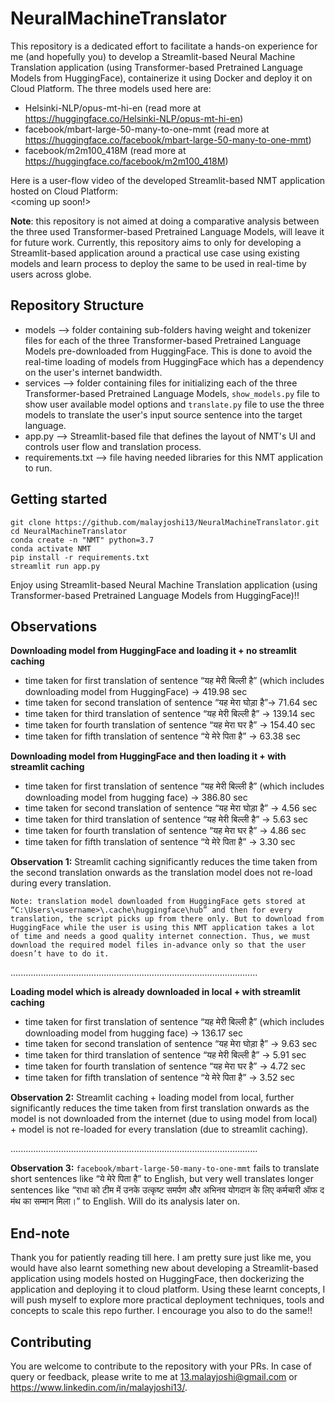 # NeuralMachineTranslator

This repository is a dedicated effort to facilitate a hands-on experience for me (and hopefully you) to develop a Streamlit-based Neural Machine Translation application (using Transformer-based Pretrained Language Models from HuggingFace), containerize it using Docker and deploy it on Cloud Platform. The three models used here are: 
- Helsinki-NLP/opus-mt-hi-en (read more at https://huggingface.co/Helsinki-NLP/opus-mt-hi-en)
- facebook/mbart-large-50-many-to-one-mmt (read more at https://huggingface.co/facebook/mbart-large-50-many-to-one-mmt)
- facebook/m2m100_418M (read more at https://huggingface.co/facebook/m2m100_418M)

Here is a user-flow video of the developed Streamlit-based NMT application hosted on Cloud Platform:<br>
<coming up soon!>
<br>

**Note**: this repository is not aimed at doing a comparative analysis between the three used Transformer-based Pretrained Language Models, will leave it for future work. Currently, this repository aims to only for developing a Streamlit-based application around a practical use case using existing models and learn process to deploy the same to be used in real-time by users across globe.

## Repository Structure

- models --> folder containing sub-folders having weight and tokenizer files for each of the three Transformer-based Pretrained Language Models pre-downloaded from HuggingFace. This is done to avoid the real-time loading of models from HuggingFace which has a dependency on the user's internet bandwidth.
- services --> folder containing files for initializing each of the three Transformer-based Pretrained Language Models, `show_models.py` file to show user available model options and `translate.py` file to use the three models to translate the user's input source sentence into the target language.
- app.py --> Streamlit-based file that defines the layout of NMT's UI and controls user flow and translation process.
- requirements.txt --> file having needed libraries for this NMT application to run.

## Getting started

```
git clone https://github.com/malayjoshi13/NeuralMachineTranslator.git
cd NeuralMachineTranslator
conda create -n "NMT" python=3.7
conda activate NMT
pip install -r requirements.txt
streamlit run app.py
```

Enjoy using Streamlit-based Neural Machine Translation application (using Transformer-based Pretrained Language Models from HuggingFace)!!

## Observations 

**Downloading model from HuggingFace and loading it + no streamlit caching**
- time taken for first translation of sentence “यह मेरी बिल्ली है” (which includes downloading model from HuggingFace) → 419.98 sec
- time taken for second translation of sentence “यह मेरा घोड़ा है”→ 71.64 sec
- time taken for third translation of sentence “यह मेरी बिल्ली है” → 139.14 sec
- time taken for fourth translation of sentence “यह मेरा घर है” → 154.40 sec
- time taken for fifth translation of sentence “ये मेरे पिता है” → 63.38 sec

**Downloading model from HuggingFace and then loading it + with streamlit caching**
- time taken for first translation of sentence “यह मेरी बिल्ली है” (which includes downloading model from hugging face) → 386.80 sec
- time taken for second translation of sentence “यह मेरा घोड़ा है” → 4.56 sec
- time taken for third translation of sentence “यह मेरी बिल्ली है” → 5.63 sec
- time taken for fourth translation of sentence “यह मेरा घर है” → 4.86 sec
- time taken for fifth translation of sentence “ये मेरे पिता है” → 3.30 sec

**Observation 1:** Streamlit caching significantly reduces the time taken from the second translation onwards as the translation model does not re-load during every translation. 

```Note: translation model downloaded from HuggingFace gets stored at “C:\Users\<username>\.cache\huggingface\hub” and then for every translation, the script picks up from there only. But to download from HuggingFace while the user is using this NMT application takes a lot of time and needs a good quality internet connection. Thus, we must download the required model files in-advance only so that the user doesn’t have to do it.```

..................................................................................................

**Loading model which is already downloaded in local + with streamlit caching**
- time taken for first translation of sentence “यह मेरी बिल्ली है” (which includes downloading model from hugging face) → 136.17 sec
- time taken for second translation of sentence “यह मेरा घोड़ा है” → 9.63 sec
- time taken for third translation of sentence “यह मेरी बिल्ली है” → 5.91 sec
- time taken for fourth translation of sentence “यह मेरा घर है” → 4.72 sec
- time taken for fifth translation of sentence “ये मेरे पिता है” → 3.52 sec

**Observation 2:** Streamlit caching + loading model from local, further significantly reduces the time taken from first translation onwards as the model is not downloaded from the internet (due to using model from local) + model is not re-loaded for every translation (due to streamlit caching).

..................................................................................................

**Observation 3:** ```facebook/mbart-large-50-many-to-one-mmt``` fails to translate short sentences like “ये मेरे पिता है” to English, but very well translates longer sentences like “राधा को टीम में उनके उत्कृष्ट समर्पण और अभिनव योगदान के लिए कर्मचारी ऑफ द मंथ का सम्मान मिला।” to English. Will do its analysis later on.

## End-note
Thank you for patiently reading till here. I am pretty sure just like me, you would have also learnt something new about developing a Streamlit-based application using models hosted on HuggingFace, then dockerizing the application and deploying it to cloud platform. Using these learnt concepts, I will push myself to explore more practical deployment techniques, tools and concepts to scale this repo further. I encourage you also to do the same!!

## Contributing
You are welcome to contribute to the repository with your PRs. In case of query or feedback, please write to me at 13.malayjoshi@gmail.com or https://www.linkedin.com/in/malayjoshi13/.

